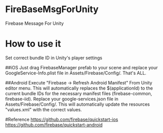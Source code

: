 # FireBaseMsgForUnity
Firebase Message For Unity
# How to use it

Set correct bundle ID in Unity's player settings

##iOS
Just drag FirebaseManager prefab to your scene and replace your GoogleService-Info.plist file in Assets/Firebase/Config/.
That's ALL.

##Android
Execute "Firebase → Refresh Android Manifest" From Unity editor menu. This will automatically replaces the $(applicationId) to the current bundle IDs for the necessary manifest files (firebase-common, firebase-iid).
Replace your google-services.json file in Assets/Firebase/Config/. This will automatically update the resources "values.xml" with the correct values.

#Reference
https://github.com/firebase/quickstart-ios
https://github.com/firebase/quickstart-android
